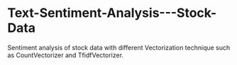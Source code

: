 # Text-Sentiment-Analysis---Stock-Data
Sentiment analysis of stock data with different Vectorization technique such as CountVectorizer and TfidfVectorizer. 
